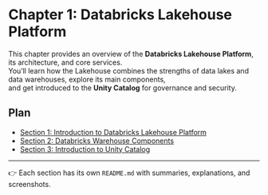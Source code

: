 # Chapter 1: Databricks Lakehouse Platform


This chapter provides an overview of the **Databricks Lakehouse Platform**, its architecture, and core services.  
You’ll learn how the Lakehouse combines the strengths of data lakes and data warehouses, explore its main components,  
and get introduced to the **Unity Catalog** for governance and security.


## Plan

- [Section 1: Introduction to Databricks Lakehouse Platform](https://github.com/SalmaBoukhris/Databricks-Certified-Data-Engineer-Associate---Preparation/tree/main/1-%20Databricks%20Lakehouse%20Platform/section-01-introduction-to-databricks-lakehouse-platform)
- [Section 2: Databricks Warehouse Components](./section-02-warehouse-components/)
- [Section 3: Introduction to Unity Catalog](https://github.com/SalmaBoukhris/Databricks-Certified-Data-Engineer-Associate---Preparation/tree/main/1-%20Databricks%20Lakehouse%20Platform/section-03-Introduction-to-unity-catalog)


-----

👉 Each section has its own `README.md` with summaries, explanations, and screenshots.  
